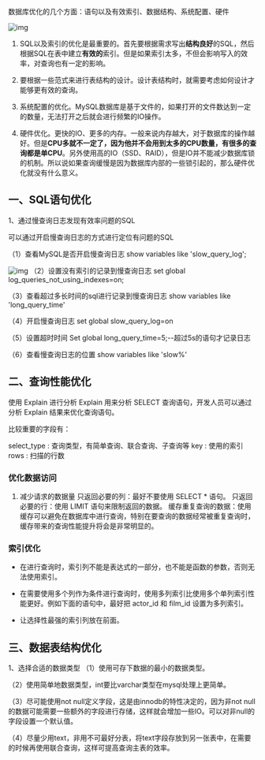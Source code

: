 数据库优化的几个方面：语句以及有效索引、数据结构、系统配置、硬件 

![img](https://pic2.zhimg.com/50/v2-175a3346c893bca13849da4d91e7dfbd_hd.jpg)



1. SQL以及索引的优化是最重要的。首先要根据需求写出**结构良好**的SQL，然后根据SQL在表中建立**有效的**索引。但是如果索引太多，不但会影响写入的效率，对查询也有一定的影响。

2. 要根据一些范式来进行表结构的设计。设计表结构时，就需要考虑如何设计才能够更有效的查询。

3. 系统配置的优化。MySQL数据库是基于文件的，如果打开的文件数达到一定的数量，无法打开之后就会进行频繁的IO操作。

4. 硬件优化。更快的IO、更多的内存。一般来说内存越大，对于数据库的操作越好。但是**CPU多就不一定了，因为他并不会用到太多的CPU数量，有很多的查询都是单CPU**。另外使用高的IO（SSD、RAID），但是IO并不能减少数据库锁的机制。所以说如果查询缓慢是因为数据库内部的一些锁引起的，那么硬件优化就没有什么意义。

   
   
## 一、SQL语句优化
   
1、通过慢查询日志发现有效率问题的SQL
   
可以通过开启慢查询日志的方式进行定位有问题的SQL 
   

（1）查看MySQL是否开启慢查询日志
    show variables like 'slow_query_log';

   ![img](https://pic3.zhimg.com/50/v2-d91532c3b43ebefe26f972c03058a25b_hd.jpg)
（2）设置没有索引的记录到慢查询日志
    set global log_queries_not_using_indexes=on;

（3）查看超过多长时间的sql进行记录到慢查询日志
    show variables like 'long_query_time'

（4）开启慢查询日志
    set global slow_query_log=on

（5）设置超时时间
   Set global long_query_time=5;--超过5s的语句才记录日志 

   （6）查看慢查询日志的位置 show variables like 'slow%'

##    二、查询性能优化

   使用 Explain 进行分析
   Explain 用来分析 SELECT 查询语句，开发人员可以通过分析 Explain 结果来优化查询语句。

   比较重要的字段有：

   select_type : 查询类型，有简单查询、联合查询、子查询等
   key : 使用的索引
   rows : 扫描的行数

### 优化数据访问

1. 减少请求的数据量
只返回必要的列：最好不要使用 SELECT * 语句。
只返回必要的行：使用 LIMIT 语句来限制返回的数据。
缓存重复查询的数据：使用缓存可以避免在数据库中进行查询，特别在要查询的数据经常被重复查询时，缓存带来的查询性能提升将会是非常明显的。

### 索引优化

- 在进行查询时，索引列不能是表达式的一部分，也不能是函数的参数，否则无法使用索引。

- 在需要使用多个列作为条件进行查询时，使用多列索引比使用多个单列索引性能更好。例如下面的语句中，最好把 actor_id 和 film_id 设置为多列索引。

- 让选择性最强的索引列放在前面。

## 三、数据表结构优化

  1、选择合适的数据类型
  （1）使用可存下数据的最小的数据类型。

  （2）使用简单地数据类型，int要比varchar类型在mysql处理上更简单。

  （3）尽可能使用not null定义字段，这是由innodb的特性决定的，因为非not null的数据可能需要一些额外的字段进行存储，这样就会增加一些IO。可以对非null的字段设置一个默认值。

  （4）尽量少用text，非用不可最好分表，将text字段存放到另一张表中，在需要的时候再使用联合查询，这样可提高查询主表的效率。